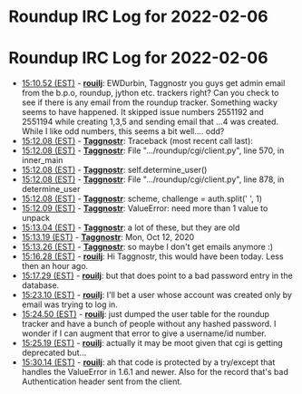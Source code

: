 # Roundup IRC Log for 2022-02-06 #
# Roundup IRC Log for 2022-02-06
* <a href="#15:10.52" id="15:10.52">15:10.52 (EST)</a> - __[rouilj](https://github.com/rouilj)__: EWDurbin, Taggnostr you guys get admin email from the b.p.o, roundup, jython etc. trackers right? Can you check to see if there is any email from the roundup tracker. Something wacky seems to have happened. It skipped issue numbers 2551192 and 2551194 while creating 1,3,5 and sending email that ...4 was created. While I like odd numbers, this seems a bit well.... odd?
* <a href="#15:12.08" id="15:12.08">15:12.08 (EST)</a> - __[Taggnostr](https://github.com/Taggnostr)__: Traceback (most recent call last):
* <a href="#15:12.08" id="15:12.08">15:12.08 (EST)</a> - __[Taggnostr](https://github.com/Taggnostr)__: File ".../roundup/cgi/client.py", line 570, in inner_main
* <a href="#15:12.08" id="15:12.08">15:12.08 (EST)</a> - __[Taggnostr](https://github.com/Taggnostr)__: self.determine_user()
* <a href="#15:12.08" id="15:12.08">15:12.08 (EST)</a> - __[Taggnostr](https://github.com/Taggnostr)__: File ".../roundup/cgi/client.py", line 878, in determine_user
* <a href="#15:12.08" id="15:12.08">15:12.08 (EST)</a> - __[Taggnostr](https://github.com/Taggnostr)__: scheme, challenge = auth.split(' ', 1)
* <a href="#15:12.09" id="15:12.09">15:12.09 (EST)</a> - __[Taggnostr](https://github.com/Taggnostr)__: ValueError: need more than 1 value to unpack
* <a href="#15:13.04" id="15:13.04">15:13.04 (EST)</a> - __[Taggnostr](https://github.com/Taggnostr)__: a lot of these, but they are old
* <a href="#15:13.19" id="15:13.19">15:13.19 (EST)</a> - __[Taggnostr](https://github.com/Taggnostr)__: Mon, Oct 12, 2020
* <a href="#15:13.26" id="15:13.26">15:13.26 (EST)</a> - __[Taggnostr](https://github.com/Taggnostr)__: so maybe I don't get emails anymore :)
* <a href="#15:16.28" id="15:16.28">15:16.28 (EST)</a> - __[rouilj](https://github.com/rouilj)__: Hi Taggnostr, this would have been today. Less then an hour ago.
* <a href="#15:17.29" id="15:17.29">15:17.29 (EST)</a> - __[rouilj](https://github.com/rouilj)__: but that does point to a bad password entry in the database.
* <a href="#15:23.10" id="15:23.10">15:23.10 (EST)</a> - __[rouilj](https://github.com/rouilj)__: I'll bet a user whose account was created only by email was trying to log in.
* <a href="#15:24.50" id="15:24.50">15:24.50 (EST)</a> - __[rouilj](https://github.com/rouilj)__: just dumped the user table for the roundup tracker and have a bunch of people without any hashed password. I wonder if I can augment that error to give a username/id number.
* <a href="#15:25.19" id="15:25.19">15:25.19 (EST)</a> - __[rouilj](https://github.com/rouilj)__: actually it may be moot given that cgi is getting deprecated but...
* <a href="#15:30.14" id="15:30.14">15:30.14 (EST)</a> - __[rouilj](https://github.com/rouilj)__: ah that code is protected by a try/except that handles the ValueError in 1.6.1 and newer. Also for the record that's  bad Authentication header sent from the client.
